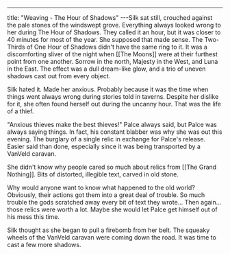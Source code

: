 ---
title: "Weaving - The Hour of Shadows"
---Silk sat still, crouched against the pale stones of the windswept grove. Everything always looked wrong to her during The Hour of Shadows. They called it an hour, but it was closer to 40 minutes for most of the year. She supposed that made sense. The Two-Thirds of One Hour of Shadows didn't have the same ring to it. It was a discomforting sliver of the night when [[The Moons]] were at their furthest point from one another. Sorrow in the north, Majesty in the West, and Luna in the East. The effect was a dull dream-like glow, and a trio of uneven shadows cast out from every object.

Silk hated it. Made her anxious. Probably because it was the time when things went always wrong during stories told in taverns. Despite her dislike for it, she often found herself out during the uncanny hour. That was the life of a thief.

"Anxious thieves make the best thieves!" Palce always said, but Palce was always saying things. In fact, his constant blabber was why she was out this evening. The burglary of a single relic in exchange for Palce's release. Easier said than done, especially since it was being transported by a VanVeld caravan.

She didn't know why people cared so much about relics from [[The Grand Nothing]]. Bits of distorted, illegible text, carved in old stone. 

Why would anyone want to know what happened to the old world? Obviously, their actions got them into a great deal of trouble. So much trouble the gods scratched away every bit of text they wrote… Then again… those relics were worth a lot. Maybe she would let Palce get himself out of his mess this time.

Silk thought as she began to pull a firebomb from her belt. The squeaky wheels of the VanVeld caravan were coming down the road. It was time to cast a few more shadows.